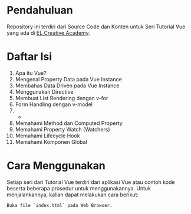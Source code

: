 # Pendahuluan
Repository ini terdiri dari Source Code dan Konten untuk Seri Tutorial Vue yang ada di [EL Creative Academy](https://www.elcreativeacademy.com/).


# Daftar Isi
1. Apa itu Vue?
2. Mengenal Property Data pada Vue Instance
3. Membahas Data Driven pada Vue Instance
4. Menggunakan Directive
5. Membuat List Rendering dengan v-for
6. Form Handling dengan v-model
7. -
8. Memahami Method dan Computed Property
9. Memahami Property Watch (Watchers)
10. Memahami Lifecycle Hook
11. Memahami Komponen Global


# Cara Menggunakan
Setiap seri dari Tutorial Vue terdiri dari aplikasi Vue atau contoh kode beserta beberapa prosedur untuk menggunakannya. Untuk menjalankannya, kalian dapat melakukan cara berikut:

```bash
Buka file `index.html` pada Web Browser.
```